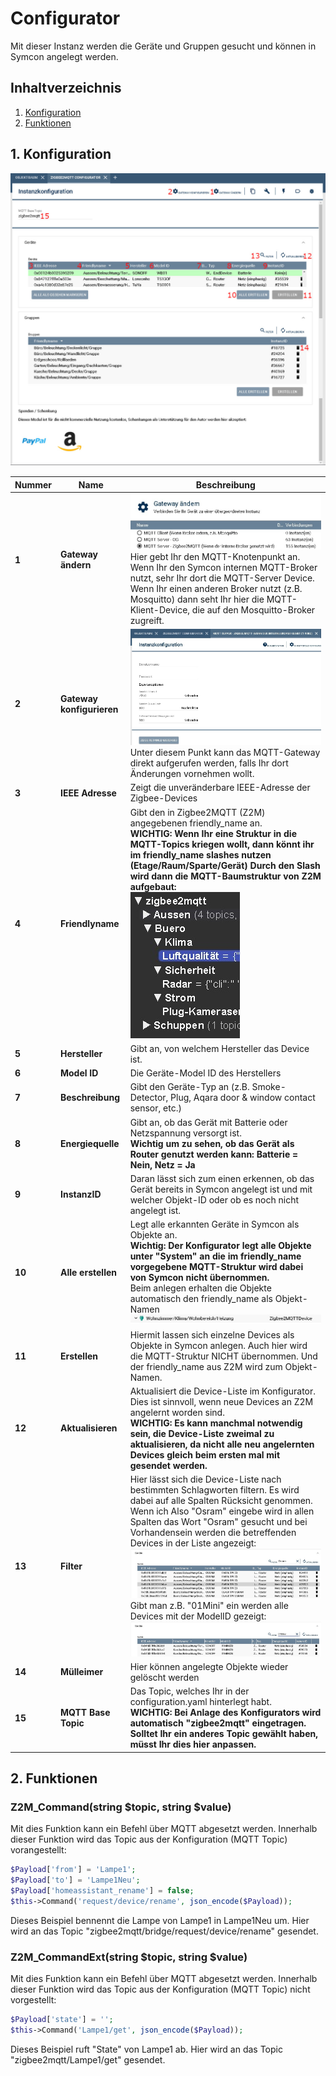 # Configurator
Mit dieser Instanz werden die Geräte und Gruppen gesucht und können in Symcon angelegt werden.

## Inhaltverzeichnis
1. [Konfiguration](#1-konfiguration)
2. [Funktionen](#2-funktionen)

## 1. Konfiguration

![Übersicht Konfigurator](https://github.com/Burki24/IPS-Zigbee2MQTT/blob/featureWithUserExtension/docs/pictures/konfigurator_ansicht.jpg)



Nummer | Name | Beschreibung
------------ | ------------- | -------------
**1** | **Gateway ändern** | ![Gateway ändern](https://github.com/Burki24/IPS-Zigbee2MQTT/blob/featureWithUserExtension/docs/pictures/konfigurator_gatewayauswahl.jpg) <br>Hier gebt Ihr den MQTT-Knotenpunkt an. Wenn Ihr den Symcon internen MQTT-Broker nutzt, sehr Ihr dort die MQTT-Server Device. Wenn Ihr einen anderen Broker nutzt (z.B. Mosquitto) dann seht Ihr hier die MQTT-Klient-Device, die auf den Mosquitto-Broker zugreift.
**2** | **Gateway konfigurieren** | ![Gateway konfigurieren](https://github.com/Burki24/IPS-Zigbee2MQTT/blob/featureWithUserExtension/docs/pictures/konfigurator_Gateway_konfigurieren.jpg) Unter diesem Punkt kann das MQTT-Gateway direkt aufgerufen werden, falls Ihr dort Änderungen vornehmen wollt.
**3** | **IEEE Adresse** | Zeigt die unveränderbare IEEE-Adresse der Zigbee-Devices
**4** | **Friendlyname** | Gibt den in Zigbee2MQTT (Z2M) angegebenen friendly_name an. <br> **WICHTIG: Wenn Ihr eine Struktur in die MQTT-Topics kriegen wollt, dann könnt ihr im friendly_name slashes nutzen (Etage/Raum/Sparte/Gerät) Durch den Slash wird dann die MQTT-Baumstruktur von Z2M aufgebaut:** <br>![MQTT Struktur](https://github.com/Burki24/IPS-Zigbee2MQTT/blob/featureWithUserExtension/docs/pictures/mqtt_struktur.jpg)
**5** | **Hersteller** | Gibt an, von welchem Hersteller das Device ist.
**6** | **Model ID** | Die Geräte-Model ID des Herstellers
**7** | **Beschreibung** | Gibt den Geräte-Typ an (z.B. Smoke-Detector, Plug, Aqara door & window contact sensor, etc.)
**8** | **Energiequelle** | Gibt an, ob das Gerät mit Batterie oder Netzspannung versorgt ist.<br> **Wichtig um zu sehen, ob das Gerät als Router genutzt werden kann: Batterie = Nein, Netz = Ja**
**9** | **InstanzID** | Daran lässt sich zum einen erkennen, ob das Gerät bereits in Symcon angelegt ist und mit welcher Objekt-ID oder ob es noch nicht angelegt ist.
**10** | **Alle erstellen** | Legt alle erkannten Geräte in Symcon als Objekte an.<br> **Wichtig: Der Konfigurator legt alle Objekte unter "System" an die im friendly_name vorgegebene MQTT-Struktur wird dabei von Symcon nicht übernommen.** <br> Beim anlegen erhalten die Objekte automatisch den friendly_name als Objekt-Namen ![Objekt Name](https://github.com/Burki24/IPS-Zigbee2MQTT/blob/featureWithUserExtension/docs/pictures/konfigurator_Objektname.jpg)
**11** | **Erstellen** | Hiermit lassen sich einzelne Devices als Objekte in Symcon anlegen. Auch hier wird die MQTT-Struktur NICHT übernommen. Und der friendly_name aus Z2M wird zum Objekt-Namen.
**12** | **Aktualisieren** | Aktualisiert die Device-Liste im Konfigurator. Dies ist sinnvoll, wenn neue Devices an Z2M angelernt worden sind. <br> **WICHTIG: Es kann manchmal notwendig sein, die Device-Liste zweimal zu aktualisieren, da nicht alle neu angelernten Devices gleich beim ersten mal mit gesendet werden.**
**13** | **Filter** | Hier lässt sich die Device-Liste nach bestimmten Schlagworten filtern. Es wird dabei auf alle Spalten Rücksicht genommen. Wenn ich Also "Osram" eingebe wird in allen Spalten das Wort "Osram" gesucht und bei Vorhandensein werden die betreffenden Devices in der Liste angezeigt: ![Osram](https://github.com/Burki24/IPS-Zigbee2MQTT/blob/featureWithUserExtension/docs/pictures/konfigurator_osram.jpg)<br>Gibt man z.B. "01Mini" ein werden alle Devices mit der ModelID gezeigt:<br> ![01Mini](https://github.com/Burki24/IPS-Zigbee2MQTT/blob/featureWithUserExtension/docs/pictures/konfigurator_miniZB.jpg)
**14** | **Mülleimer** | Hier können angelegte Objekte wieder gelöscht werden
**15** | **MQTT Base Topic** | Das Topic, welches Ihr in der configuration.yaml hinterlegt habt. <br> **WICHTIG: Bei Anlage des Konfigurators wird automatisch "zigbee2mqtt" eingetragen. Solltet Ihr ein anderes Topic gewählt haben, müsst Ihr dies hier anpassen.**
## 2. Funktionen

### Z2M_Command(string $topic, string $value)
Mit dies Funktion kann ein Befehl über MQTT abgesetzt werden.
Innerhalb dieser Funktion wird das Topic aus der Konfiguration (MQTT Topic) vorangestellt:

```php
$Payload['from'] = 'Lampe1';
$Payload['to'] = 'Lampe1Neu';
$Payload['homeassistant_rename'] = false;
$this->Command('request/device/rename', json_encode($Payload));
```
Dieses Beispiel bennennt die Lampe von Lampe1 in Lampe1Neu um.
Hier wird an das Topic "zigbee2mqtt/bridge/request/device/rename" gesendet.

### Z2M_CommandExt(string $topic, string $value)
Mit dies Funktion kann ein Befehl über MQTT abgesetzt werden.
Innerhalb dieser Funktion wird das Topic aus der Konfiguration (MQTT Topic) nicht vorgestellt:

```php
$Payload['state'] = '';
$this->Command('Lampe1/get', json_encode($Payload));
```
Dieses Beispiel ruft "State" von Lampe1 ab.
Hier wird an das Topic "zigbee2mqtt/Lampe1/get" gesendet.